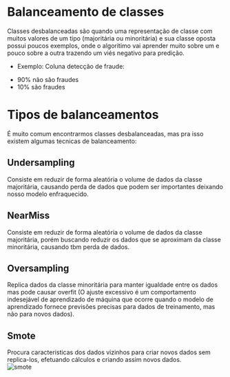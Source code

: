 # Balanceamento de classes
Classes desbalanceadas são quando uma representação de classe com muitos valores de um tipo (majoritária ou minoritária) e sua classe oposta possui poucos exemplos, onde o algoritimo vai aprender muito sobre um e pouco sobre a outra trazendo um viés negativo para predição.<br>

* Exemplo: Coluna detecção de fraude:<br>
- 90% não são fraudes
- 10% são fraudes

# Tipos de balanceamentos
É muito comum encontrarmos classes desbalanceadas, mas pra isso existem algumas tecnicas de balanceamento:
    
## Undersampling
Consiste em reduzir de forma aleatória o volume de dados da classe majoritária, causando perda de dados que podem ser importantes deixando nosso modelo enfraquecido.
        
## NearMiss
Consiste em reduzir de forma aleatória o volume de dados da classe majoritária, porém buscando reduzir os dados que se aproximam da classe minoritária, causando tbm perda de dados.
        
## Oversampling
Replica dados da classe minoritária para manter igualdade entre os dados mas pode causar overfit (O ajuste excessivo é um comportamento indesejável de aprendizado de máquina que ocorre quando o modelo de aprendizado fornece previsões precisas para dados de treinamento, mas não para novos dados).
        
## Smote
Procura caracteristicas dos dados vizinhos para criar novos dados sem replica-los, efetuando cálculos e criando assim novos dados.<br>
 ![smote](https://user-images.githubusercontent.com/115194365/212982317-a3fc43b4-d2a9-4e4e-8412-b1372bacc4aa.jpg)<br>

